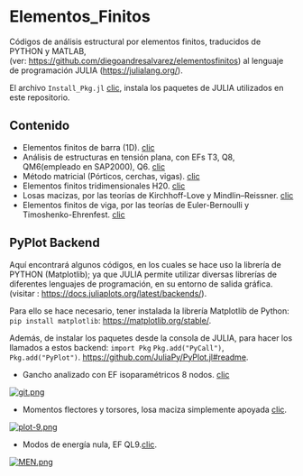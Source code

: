 # Elementos_Finitos
Códigos de análisis estructural por elementos finitos, traducidos de PYTHON y MATLAB,                                                                                              
(ver: https://github.com/diegoandresalvarez/elementosfinitos) al lenguaje de programación JULIA (https://julialang.org/). 

El archivo `Install_Pkg.jl` [clic](https://github.com/Sbeltranj/elementos-finitos/blob/master/Install_Pkg.jl), instala los paquetes de JULIA utilizados en este repositorio. 

## Contenido 

- Elementos finitos de barra (1D).  [clic](https://github.com/Sbeltranj/elementos-finitos/tree/master/1D_EF)
- Análisis de estructuras en tensión plana, con EFs T3, Q8, QM6(empleado en SAP2000), Q6. [clic](https://github.com/Sbeltranj/elementos-finitos/tree/master/2D)
- Método matricial (Pórticos, cerchas, vigas). [clic](https://github.com/Sbeltranj/elementos-finitos/tree/master/An%C3%A1lisis%20matricial)
- Elementos finitos tridimensionales H20. [clic](https://github.com/Sbeltranj/elementos-finitos/tree/master/3D)
- Losas macizas, por las teorías de Kirchhoff-Love y Mindlin–Reissner. [clic](https://github.com/Sbeltranj/elementos-finitos/tree/master/Losas)
- Elementos finitos de viga, por las teorías de Euler-Bernoulli y Timoshenko-Ehrenfest. [clic](https://github.com/Sbeltranj/elementos-finitos/tree/master/Vigas)

## PyPlot Backend 

Aquí encontrará algunos códigos, en los cuales se hace uso la librería de PYTHON (Matplotlib); ya que JULIA permite utilizar diversas librerías de diferentes lenguajes de programación, en su entorno de salida gráfica. (visitar : https://docs.juliaplots.org/latest/backends/).

Para ello se hace necesario, tener instalada la librería Matplotlib de Python: `pip install matplotlib`: 
https://matplotlib.org/stable/.

Además, de instalar los paquetes desde la consola de JULIA, para hacer los llamados a estos backend: `import Pkg` `Pkg.add("PyCall")`, `Pkg.add("PyPlot")`.
https://github.com/JuliaPy/PyPlot.jl#readme.

- Gancho analizado con EF isoparamétricos 8 nodos. [clic](https://github.com/Sbeltranj/elementos-finitos/tree/master/2D/Q8_Ejemplo)

[![git.png](https://i.postimg.cc/yxbTQTBs/git.png)](https://postimg.cc/p5K8yzp6)

- Momentos flectores y torsores, losa maciza simplemente apoyada [clic](https://github.com/Sbeltranj/elementos-finitos/tree/master/Losas/Kirchhoff_Love/Kirchhoff_Love).

[![plot-9.png](https://i.postimg.cc/m2vWxVsP/plot-9.png)](https://postimg.cc/vctNfrDy)

- Modos de energía nula, EF QL9.[clic](https://github.com/Sbeltranj/elementos-finitos/tree/master/Losas/MINDLIN/QL9_integracion_reducida).

[![MEN.png](https://i.postimg.cc/sgBsG3FL/MEN.png)](https://postimg.cc/qNd99Vvc)
